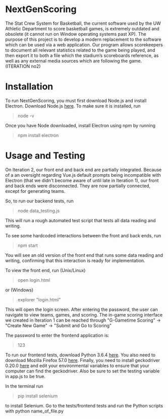 # NextGenScoring
The Stat Crew System for Basketball, the current software used by the UW Athletic Department to score basketball games, is extremely outdated and obsolete (it cannot run on Window operating systems past XP). The purpose of this project is to develop a modern replacement to the software which can be used via a web application. Our program allows scorekeepers to document all relevant statistics related to the game being played, and then export it to both a file which the stadium’s scoreboards reference, as well as any external media sources which are following the game. 
(ITERATION no2)

# Installation
To run NextGenScoring, you must first download Node.js and install Electron. Download Node.js [here](https://nodejs.org/en/). To make sure it is installed, run

> node -v

Once you have Node downloaded, install Electron using npm by running

> npm install electron

# Usage and Testing
On Iteration 2, our front end and back end are partially integrated. Because of a an oversight regarding Vue.js default prompts being incompatible with Electron (that we didn't become aware of until late in Iteration 1), our front and back ends were disconnected. They are now partially connected, except for generating teams.

So, to run our backend tests, run

> node data_testing.js

This will run a rough automated test script that tests all data reading and writing.

To see some hardcoded interactions between the front and back ends, run

> npm start

You will see an old version of the front end that runs some data reading and writing, confirming that this interaction is ready for implementation.

To view the front end, run (Unix/Linux)

> open login.html

or (Windows)

> explorer "login.html"

This will open the login screen. After entering the password, the user can navigate to view teams, games, and scoring. The in-game scoring interface we created in Iteration 1 can be reached through "G-Gametime Scoring" -> "Create New Game" -> "Submit and Go to Scoring" 

The password to enter the frontend application is:

>123

To run our frontend tests, download Python 3.6.4 [here](https://www.python.org/downloads/). You also need to download Mozilla Firefox 57.0 [here](https://filehippo.com/download_firefox/79535/). Finally, you need to install geckodriver 0.20.0 [here](https://github.com/mozilla/geckodriver/releases) and edit your environmental variables to ensure that your computer can find the geckodriver. Also be sure to set the testing variable in app.js to be true.

In the terminal run

> pip install selenium

to install Selenium. Go to the tests/frontend tests and run the Python scripts with python name_of_file.py 
